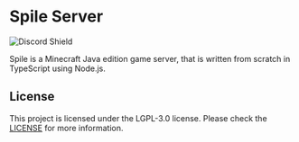 # Spile Server

![Discord Shield](https://discordapp.com/api/guilds/702504330456072303/widget.png?style=shield)

Spile is a Minecraft Java edition game server, that is written from scratch in TypeScript using Node.js.

## License

This project is licensed under the LGPL-3.0 license. Please check the [LICENSE](./LICENSE) for more information.
